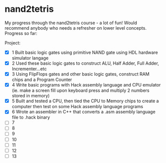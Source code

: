 # nand2tetris

My progress through the nand2tetris course - a lot of fun! Would recommend anybody who needs a refresher on lower level concepts. Progress so far:

Project: 
- [x] 1 Built basic logic gates using primitive NAND gate using HDL hardware simulator langage  
- [x] 2 Used these basic logic gates to construct ALU, Half Adder, Full Adder, Incrementer...etc
- [x] 3 Using FlipFlops gates and other basic logic gates, construct RAM chips and a Program Counter
- [x] 4 Write basic programs with Hack assembly language and CPU emulator (ie. make a screen fill upon keyboard press and multiply 2 numbers stored in memory) 
- [x] 5 Built and tested a CPU, then tied the CPU to Memory chips to create a computer then test on some Hack assembly language programs 
- [x] 6 Wrote an assembler in C++ that converts a .asm assembly language file to .hack binary  
- [ ] 7
- [ ] 8
- [ ] 9
- [ ] 10
- [ ] 11
- [ ] 12
- [ ] 13
